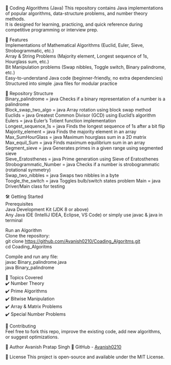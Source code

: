 📘 Coding Algorithms (Java)
This repository contains Java implementations of popular algorithms, data-structure problems, and number theory methods.  
It is designed for learning, practicing, and quick reference during competitive programming or interview prep.  


🚀 Features  
Implementations of Mathematical Algorithms (Euclid, Euler, Sieve, Strobogrammatic, etc.)  
Array & String Problems (Majority element, Longest sequence of 1s, Hourglass sum, etc.)  
Bit Manipulation problems (Swap nibbles, Toggle switch, Binary palindrome, etc.)  
Easy-to-understand Java code (beginner-friendly, no extra dependencies)  
Structured into simple .java files for modular practice  

📂 Repository Structure  
Binary_palindrome = java	Checks if a binary representation of a number is a palindrome  
Block_swap_two_algo = java	Array rotation using block swap method  
Euclids = java	Greatest Common Divisor (GCD) using Euclid’s algorithm  
Eulers = java	Euler’s Totient function implementation  
Longest_sequence_1s = java	Finds the longest sequence of 1s after a bit flip  
Majority_element = java	Finds the majority element in an array  
Max_SumHourGlass = java	Maximum hourglass sum in a 2D matrix  
Max_equil_Sum = java	Finds maximum equilibrium sum in an array  
Segment_sieve = java	Generates primes in a given range using segmented sieve  
Sieve_Eratosthenes = java	Prime generation using Sieve of Eratosthenes  
Strobogrammatic_Number = java	Checks if a number is strobogrammatic (rotational symmetry)  
Swap_two_nibbles = java	Swaps two nibbles in a byte  
Toogle_the_switch = java	Toggles bulb/switch states problem 
Main = java	Driver/Main class for testing  

🛠️ Getting Started  
Prerequisites  
Java Development Kit (JDK 8 or above)  
Any Java IDE (IntelliJ IDEA, Eclipse, VS Code) or simply use javac & java in terminal  

Run an Algorithm  
Clone the repository:    
  git clone https://github.com/Avanish0210/Coading_Algoritms.git  
  cd Coading_Algoritms  

Compile and run any file:  
  javac Binary_palindrome.java  
  java Binary_palindrome  

📖 Topics Covered  
✔️ Number Theory  
✔️ Prime Algorithms  
✔️ Bitwise Manipulation  
✔️ Array & Matrix Problems  
✔️ Special Number Problems  

🤝 Contributing  
Feel free to fork this repo, improve the existing code, add new algorithms, or suggest optimizations.

👤 Author
Avanish Pratap Singh
🔗 GitHub - [Avanish0210](https://github.com/Avanish0210)

📜 License
This project is open-source and available under the MIT License.
